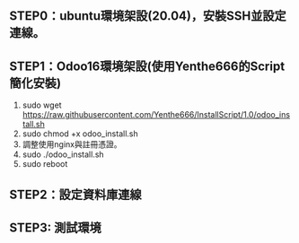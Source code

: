 ## STEP0：ubuntu環境架設(20.04)，安裝SSH並設定連線。
## STEP1：Odoo16環境架設(使用Yenthe666的Script簡化安裝)
1. sudo wget https://raw.githubusercontent.com/Yenthe666/InstallScript/1.0/odoo_install.sh
2. sudo chmod +x odoo_install.sh
3. 調整使用nginx與註冊憑證。
4. sudo ./odoo_install.sh
5. sudo reboot

## STEP2：設定資料庫連線

## STEP3: 測試環境

